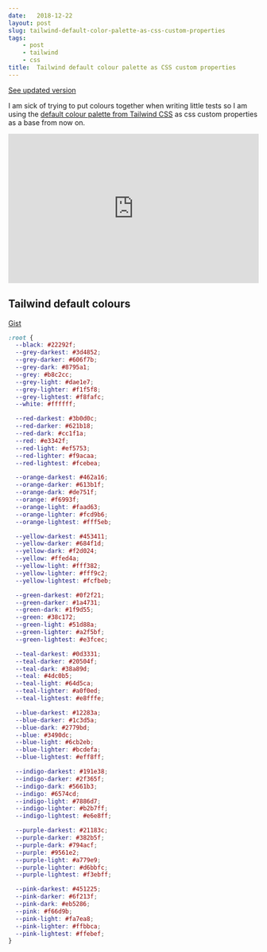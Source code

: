 ```yaml
---
date:   2018-12-22
layout: post
slug: tailwind-default-color-palette-as-css-custom-properties
tags:
    - post
    - tailwind
    - css
title:  Tailwind default colour palette as CSS custom properties
---
```


<p class="info">
    <a href="/posts/tailwind-default-color-palette-as-css-custom-properties-v2/">See updated version</a>
</p>

I am sick of trying to put colours together when writing little tests so I am using the [default colour palette from Tailwind CSS](https://tailwindcss.com/docs/colors/#default-color-palette) as css custom properties as a base from now on.

<iframe height="300" style="width: 100%;" scrolling="no" title="Tailwind CSS Default Color Palette" src="https://codepen.io/ScottWhittaker/embed/EGWqGX?default-tab=result" frameborder="no" loading="lazy" allowtransparency="true" allowfullscreen="true">
  See the Pen <a href="https://codepen.io/ScottWhittaker/pen/EGWqGX">
  Tailwind CSS Default Color Palette</a> by Scott Whittaker (<a href="https://codepen.io/ScottWhittaker">@ScottWhittaker</a>)
  on <a href="https://codepen.io">CodePen</a>.
</iframe>

## Tailwind default colours

[Gist](https://gist.github.com/ScottWhittaker/8584a3ae4227dd79251f58e6da4f24b8)

```css
:root {
  --black: #22292f;
  --grey-darkest: #3d4852;
  --grey-darker: #606f7b;
  --grey-dark: #8795a1;
  --grey: #b8c2cc;
  --grey-light: #dae1e7;
  --grey-lighter: #f1f5f8;
  --grey-lightest: #f8fafc;
  --white: #ffffff;

  --red-darkest: #3b0d0c;
  --red-darker: #621b18;
  --red-dark: #cc1f1a;
  --red: #e3342f;
  --red-light: #ef5753;
  --red-lighter: #f9acaa;
  --red-lightest: #fcebea;

  --orange-darkest: #462a16;
  --orange-darker: #613b1f;
  --orange-dark: #de751f;
  --orange: #f6993f;
  --orange-light: #faad63;
  --orange-lighter: #fcd9b6;
  --orange-lightest: #fff5eb;

  --yellow-darkest: #453411;
  --yellow-darker: #684f1d;
  --yellow-dark: #f2d024;
  --yellow: #ffed4a;
  --yellow-light: #fff382;
  --yellow-lighter: #fff9c2;
  --yellow-lightest: #fcfbeb;

  --green-darkest: #0f2f21;
  --green-darker: #1a4731;
  --green-dark: #1f9d55;
  --green: #38c172;
  --green-light: #51d88a;
  --green-lighter: #a2f5bf;
  --green-lightest: #e3fcec;

  --teal-darkest: #0d3331;
  --teal-darker: #20504f;
  --teal-dark: #38a89d;
  --teal: #4dc0b5;
  --teal-light: #64d5ca;
  --teal-lighter: #a0f0ed;
  --teal-lightest: #e8fffe;

  --blue-darkest: #12283a;
  --blue-darker: #1c3d5a;
  --blue-dark: #2779bd;
  --blue: #3490dc;
  --blue-light: #6cb2eb;
  --blue-lighter: #bcdefa;
  --blue-lightest: #eff8ff;

  --indigo-darkest: #191e38;
  --indigo-darker: #2f365f;
  --indigo-dark: #5661b3;
  --indigo: #6574cd;
  --indigo-light: #7886d7;
  --indigo-lighter: #b2b7ff;
  --indigo-lightest: #e6e8ff;

  --purple-darkest: #21183c;
  --purple-darker: #382b5f;
  --purple-dark: #794acf;
  --purple: #9561e2;
  --purple-light: #a779e9;
  --purple-lighter: #d6bbfc;
  --purple-lightest: #f3ebff;

  --pink-darkest: #451225;
  --pink-darker: #6f213f;
  --pink-dark: #eb5286;
  --pink: #f66d9b;
  --pink-light: #fa7ea8;
  --pink-lighter: #ffbbca;
  --pink-lightest: #ffebef;
}
```
